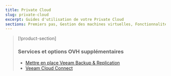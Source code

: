```yaml
---
title: Private Cloud
slug: private-cloud
excerpt: Guides d'utilisation de votre Private Cloud
sections: Premiers pas, Gestion des machines virtuelles, Fonctionnalités OVH, NSX, Fonctionnalités VMware vSphere, Outils de migration des Machines Virtuelles, Zerto, vRops, Informations Meltdown et Spectre, Services et options OVH, FAQ
---
```


> [!product-section]
>
> ### Services et options OVH supplémentaires
>
> - [Mettre en place Veeam Backup & Replication](https://docs.ovh.com/fr/storage/veeam-backup-replication/)
> - [Veeam Cloud Connect](https://docs.ovh.com/fr/storage/veeam-cloud-connect/)
>